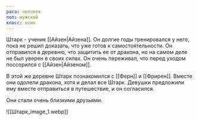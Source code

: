 ```yaml
---
раса: человек
пол: мужской
класс: воин
---
```

Штарк - ученик [[Айзен|Айзена]]. Он долгие годы тренировался у него, пока не решил доказать, что уже готов к самостоятельности. Он отправился в деревню, что защитить ее от дракона, но на самом деле не был уверен в своих силах. Он очень переживал, что перед уходом поссорился с [[Айзен|Айзеном]].

В этой же деревне Штарк познакомился с [[Ферн]] и [[Фрирен]]. Вместе они одолели дракона, хотя и делал все Штарк. Девушки предложили ему вместе отправиться в путешествие, и он согласился.

Они стали очень близкими друзьями.

![[Штарк_image_1.webp]]


